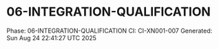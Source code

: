# 06-INTEGRATION-QUALIFICATION
Phase: 06-INTEGRATION-QUALIFICATION
CI: CI-XN001-007
Generated: Sun Aug 24 22:41:27 UTC 2025
